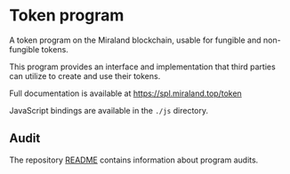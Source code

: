 # Token program

A token program on the Miraland blockchain, usable for fungible and non-fungible tokens.

This program provides an interface and implementation that third parties can
utilize to create and use their tokens.

Full documentation is available at https://spl.miraland.top/token

JavaScript bindings are available in the `./js` directory.

## Audit

The repository [README](https://github.com/miraland-labs/solarti-program-library#audits)
contains information about program audits.
